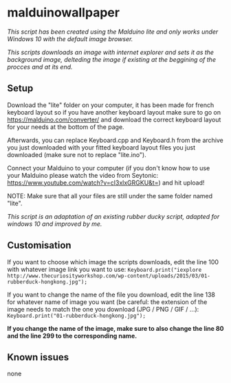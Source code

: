 # malduinowallpaper
*This script has been created using the Malduino lite and only works under Windows 10 with the default image browser.*

*This scripts downloads an image with internet explorer and sets it as the background image, delteding the image if existing at the beggining of the procces and at its end.*

## Setup 
Download the "lite" folder on your computer, it has been made for french keyboard layout so if you have another keyboard layout make sure to go on https://malduino.com/converter/ and download the correct keyboard layout for your needs at the bottom of the page.

Afterwards, you can replace Keyboard.cpp and Keyboard.h from the archive you just downloaded with your fitted keyboard layout files you just downloaded (make sure not to replace "lite.ino").

Connect your Malduino to your computer (if you don't know how to use your Malduino please watch the video from Seytonic: https://www.youtube.com/watch?v=cI3xlxGRGKU&t=) and hit upload!

NOTE: Make sure that all your files are still under the same folder named "lite".

*This script is an adaptation of an existing rubber ducky script, adapted for windows 10 and improved by me.*

## Customisation
If you want to choose which image the scripts downloads, edit the line 100 with whatever image link you want to use:
```Keyboard.print("iexplore http://www.thecuriosityworkshop.com/wp-content/uploads/2015/03/01-rubberduck-hongkong.jpg");```

If you want to change the name of the file you download, edit the line 138 for whatever name of image you want (be careful: the extension of the image needs to match the one you download (JPG / PNG / GIF / ...):
```Keyboard.print("01-rubberduck-hongkong.jpg");```

**If you change the name of the image, make sure to also change the line 80 and the line 299 to the corresponding name.**

## Known issues
none
